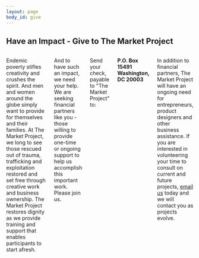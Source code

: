 ```yaml
---
layout: page
body_id: give
---
```

## Have an Impact - Give to **The Market Project**

<div class="row">
<div class="large-10 large-offset-1 columns">

<p>Endemic poverty stifles creativity and crushes the spirit. And men and women around the globe simply want to provide for themselves and their families. At The Market Project, we long to see those rescued out of trauma, trafficking and exploitation restored and set free through creative work and business ownership. The Market Project restores dignity as we provide training and support that enables participants to start afresh.</p>

<p>And to have such an impact, we need your help. We are seeking financial partners like you - those willing to provide one-time or ongoing support to help us accomplish this important work. Please join us.</p>

<p>Send your check, payable to "The Market Project" to:</p>

<div class="row"><div class="large-10 large-offset-1 columns">
<p><strong>
P.O. Box 15491<br />
Washington, DC 20003
</strong></p>
</div></div>

<p>In addition to financial partners, The Market Project will have an ongoing need for entrepreneurs, product designers and other business assistance. If you are interested in volunteering your time to consult on current and future projects, <a href="mailto:info@marketproject.org">email us</a> today and we will contact you as projects evolve.</p>

</div>
</div>
